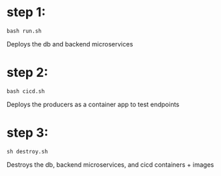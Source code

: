 # step 1:
    bash run.sh

Deploys the db and backend microservices

# step 2:
    bash cicd.sh

Deploys the producers as a container app to test endpoints

# step 3:
    sh destroy.sh

Destroys the db, backend microservices, and cicd containers + images